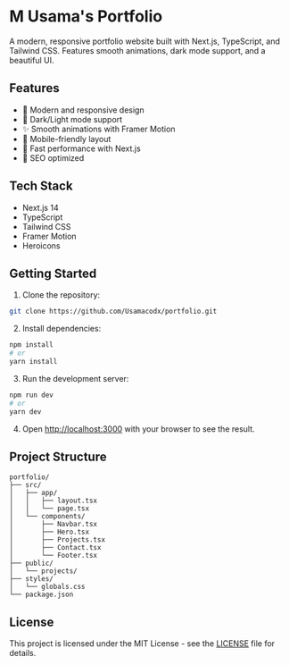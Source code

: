 # M Usama's Portfolio

A modern, responsive portfolio website built with Next.js, TypeScript, and Tailwind CSS. Features smooth animations, dark mode support, and a beautiful UI.

## Features

- 🎨 Modern and responsive design
- 🌙 Dark/Light mode support
- ✨ Smooth animations with Framer Motion
- 📱 Mobile-friendly layout
- 🚀 Fast performance with Next.js
- 🎯 SEO optimized

## Tech Stack

- Next.js 14
- TypeScript
- Tailwind CSS
- Framer Motion
- Heroicons

## Getting Started

1. Clone the repository:
```bash
git clone https://github.com/Usamacodx/portfolio.git
```

2. Install dependencies:
```bash
npm install
# or
yarn install
```

3. Run the development server:
```bash
npm run dev
# or
yarn dev
```

4. Open [http://localhost:3000](http://localhost:3000) with your browser to see the result.

## Project Structure

```
portfolio/
├── src/
│   ├── app/
│   │   ├── layout.tsx
│   │   └── page.tsx
│   └── components/
│       ├── Navbar.tsx
│       ├── Hero.tsx
│       ├── Projects.tsx
│       ├── Contact.tsx
│       └── Footer.tsx
├── public/
│   └── projects/
├── styles/
│   └── globals.css
└── package.json
```

## License

This project is licensed under the MIT License - see the [LICENSE](LICENSE) file for details. 